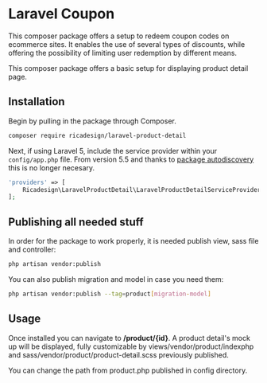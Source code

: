 # Laravel Coupon

This composer package offers a setup to redeem coupon codes on ecommerce sites. It enables the use of several types of discounts, while offering the possibility of limiting user redemption by different means.

This composer package offers a basic setup for displaying product detail page.

## Installation

Begin by pulling in the package through Composer.

```bash
composer require ricadesign/laravel-product-detail
```

Next, if using Laravel 5, include the service provider within your `config/app.php` file. From version 5.5 and thanks to [package autodiscovery](https://laravel-news.com/package-auto-discovery) this is no longer necesary.

```php
'providers' => [
    Ricadesign\LaravelProductDetail\LaravelProductDetailServiceProvider::class,
];
```

## Publishing all needed stuff

In order for the package to work properly, it is needed publish view, sass file and controller:

```bash
php artisan vendor:publish
```

You can also publish migration and model in case you need them:

```bash
php artisan vendor:publish --tag=product[migration-model]
```

## Usage

Once installed you can navigate to **/product/{id}**. A product detail's mock up will be displayed, fully customizable by views/vendor/product/indexphp and sass/vendor/product/product-detail.scss previously published.

You can change the path from product.php published in config directory.
